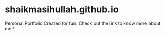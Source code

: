 # shaikmasihullah.github.io
Personal Portfolio
Created for fun.
Check out the link to know more about me!!
